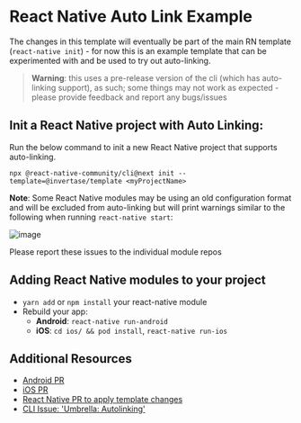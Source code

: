 # React Native Auto Link Example

The changes in this template will eventually be part of the main RN template (`react-native init`) - for now this is an example template that can be experimented with and be used to try out auto-linking.

> **Warning**: this uses a pre-release version of the cli (which has auto-linking support), as such; some things may not work as expected - please provide feedback and report any bugs/issues

## Init a React Native project with Auto Linking:

Run the below command to init a new React Native project that supports auto-linking. 

```
npx @react-native-community/cli@next init --template=@invertase/template <myProjectName>
```

**Note**: Some React Native modules may be using an old configuration format and will be excluded from auto-linking but will print warnings similar to the following when running `react-native start`:

![image](https://user-images.githubusercontent.com/5347038/56456147-1ad9c380-6360-11e9-85a0-c2d85c1a6580.png)

Please report these issues to the individual module repos

## Adding React Native modules to your project

 - `yarn add` or `npm install` your react-native module
 - Rebuild your app:
   - **Android**: `react-native run-android`
   - **iOS**: `cd ios/ && pod install`, `react-native run-ios`
   
## Additional Resources

 - [Android PR](https://github.com/react-native-community/cli/pull/258)
 - [iOS PR](https://github.com/react-native-community/cli/pull/256)
 - [React Native PR to apply template changes](https://github.com/facebook/react-native/pull/24506)
 - [CLI Issue: 'Umbrella: Autolinking'](https://github.com/react-native-community/cli/issues/288)
